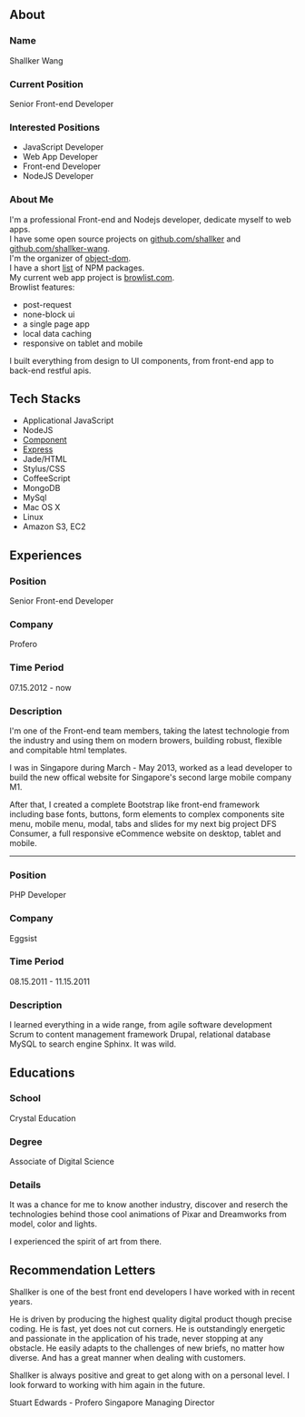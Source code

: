 ## About
### Name
Shallker Wang

### Current Position
Senior Front-end Developer

### Interested Positions
- JavaScript Developer
- Web App Developer
- Front-end Developer
- NodeJS Developer

### About Me
I'm a professional Front-end and Nodejs developer, dedicate myself to web apps.   
I have some open source projects on [github.com/shallker](http://github.com/shallker?tab=repositories) and [github.com/shallker-wang](http://github.com/shallker-wang?tab=repositories).   
I'm the organizer of [object-dom](http://github.com/object-dom).   
I have a short [list](https://npmjs.org/~shallker-wang) of NPM packages.   
My current web app project is [browlist.com](http://browlist.com).   
Browlist features:
- post-request
- none-block ui
- a single page app
- local data caching
- responsive on tablet and mobile

I built everything from design to UI components, from front-end app to back-end restful apis.

## Tech Stacks
- Applicational JavaScript
- NodeJS
- [Component](https://github.com/component/component)
- [Express](http://expressjs.com)
- Jade/HTML
- Stylus/CSS
- CoffeeScript
- MongoDB
- MySql
- Mac OS X
- Linux
- Amazon S3, EC2

## Experiences
### Position
Senior Front-end Developer

### Company
Profero

### Time Period
07.15.2012 - now

### Description
I'm one of the Front-end team members, taking the latest technologie from the industry and using them on modern browers, building robust, flexible and compitable html templates.   

I was in Singapore during March - May 2013, worked as a lead developer to build the new offical website for Singapore's second large mobile company M1.   

After that, I created a complete Bootstrap like front-end framework including base fonts, buttons, form elements to complex components site menu, mobile menu, modal, tabs and slides for my next big project DFS Consumer, a full responsive eCommence website on desktop, tablet and mobile.   

- - -

### Position
PHP Developer

### Company
Eggsist

### Time Period
08.15.2011 - 11.15.2011

### Description
I learned everything in a wide range, from agile software development Scrum to content management framework Drupal, relational database MySQL to search engine Sphinx. It was wild.

## Educations
### School
Crystal Education

### Degree
Associate of Digital Science

### Details
It was a chance for me to know another industry, discover and reserch the technologies behind those cool animations of Pixar and Dreamworks from model, color and lights.   

I experienced the spirit of art from there.

## Recommendation Letters
Shallker is one of the best front end developers I have worked with in recent years.   

He is driven by producing the highest quality digital product though precise coding. He is fast, yet does not cut corners. He is outstandingly energetic and passionate in the application of his trade, never stopping at any obstacle. He easily adapts to the  challenges of new briefs, no matter how diverse. And has a great manner when dealing with customers.   

Shallker is always positive and great to get along with on a personal level. I look forward to working with him again in the future.   

Stuart Edwards - Profero Singapore Managing Director   
